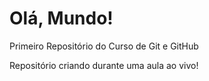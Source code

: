# Olá, Mundo!
 Primeiro Repositório do Curso de Git e GitHub

Repositório criando durante uma aula ao vivo!